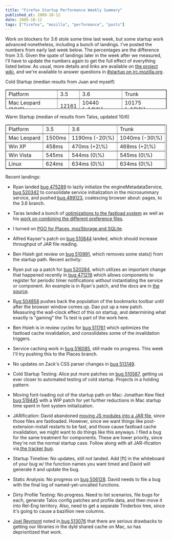 ```yaml
---
title: "Firefox Startup Performance Weekly Summary"
published_at: 2009-10-12
date: 2009-10-12
tags: ["firefox", "mozilla", "performance", "posts"]
---
```

Work on blockers for 3.6 stole some time last week, but some startup work advanced nonetheless, including a bunch of landings. I've posted the numbers from early last week below. The percentages are the difference from 3.5. Given the spate of landings later in the week after we measured,  I'll have to update the numbers again to get the full effect of everything listed below. As usual, more details and links are available on [the project wiki](https://wiki.mozilla.org/Firefox/Projects/Startup_Time_Improvements), and we're available to answer questions in [\#startup on irc.mozilla.org](irc://irc.mozilla.org/\#startup).

Cold Startup (median results from Juan and myself)
<table style="height:60px;" border="1" width="346">
<tbody>
<tr>
<td>Platform</td>
<td>3.5</td>
<td>3.6</td>
<td>Trunk</td>
</tr>
<tr>
<td>Mac Leopard (10/6)</td>
<td>12161</td>
<td>10440 (-14\%)</td>
<td>10175 (-16\%)</td>
</tr>
<tr>
<td>Win XP (10/4)</td>
<td>5610</td>
<td>5640 (0\%)</td>
<td>4050  (-27.8\%)</td>
</tr>
</tbody></table>
Warm Startup (median of results from Talos, updated 10/6)
<table border="1">
<tbody>
<tr>
<td>Platform</td>
<td>3.5</td>
<td>3.6</td>
<td>Trunk</td>
</tr>
<tr>
<td>Mac Leopard</td>
<td>1500ms</td>
<td>1190ms (-20\%)</td>
<td>1040ms (-30\%)</td>
</tr>
<tr>
<td>Win XP</td>
<td>458ms</td>
<td>470ms (+2\%)</td>
<td>468ms (+2\%)</td>
</tr>
<tr>
<td>Win Vista</td>
<td>545ms</td>
<td>544ms (0\%)</td>
<td>545ms (0\%)</td>
</tr>
<tr>
<td>Linux</td>
<td>624ms</td>
<td>634ms (0\%)</td>
<td>634ms (0\%)</td>
</tr>
</tbody></table>
Recent landings:

*   Ryan landed [bug 475289](https://bugzilla.mozilla.org/show_bug.cgi?id=475289 "https://bugzilla.mozilla.org/show_bug.cgi?id=475289") to lazily initialize the  engineMetadataService, [bug 520342](https://bugzilla.mozilla.org/show_bug.cgi?id=520342) to consolidate service initialization in the microsummary service, and pushed [bug 499123](https://bugzilla.mozilla.org/show_bug.cgi?id=499123), <span class="summary_alias_container" style="display:inline;"><span class="short_desc_nonedit_display">coalescing browser about:  pages, to the 3.6 branch.</span></span>
*   <span class="summary_alias_container" style="display:inline;"><span class="short_desc_nonedit_display">Taras landed a bunch</span></span> of [optimizations to the fastload system](https://bugzilla.mozilla.org/show_bug.cgi?id=412796) as well as his [work on   combining the     different preference files](https://bugzilla.mozilla.org/show_bug.cgi?id=507288).
*   I turned on [PGO for   Places, mozStorage and SQLite](https://bugzilla.mozilla.org/show_bug.cgi?id=419893).
*   Alfred  Kayser's patch on [bug     510844](https://bugzilla.mozilla.org/show_bug.cgi?id=510844) landed, which should increase throughput of JAR file reading.
*   Ben Hsieh got review on [bug  510991](https://bugzilla.mozilla.org/show_bug.cgi?id=510991),  which removes some stats() from the startup path.
Recent activity:

*   <span class="summary_alias_container" style="display:inline;"><span class="short_desc_nonedit_display">Ryan put up a patch for [bug ](https://bugzilla.mozilla.org/show_bug.cgi?id=520284)</span></span>[520284](https://bugzilla.mozilla.org/show_bug.cgi?id=520284), which utilizes an important change that happened recently in [bug 471219](https://bugzilla.mozilla.org/show_bug.cgi?id=471219) which allows components to register for periodic timer notifications *without* instantiating the service or component. An example is in Ryan's patch, and the docs are in [the source](http://hg.mozilla.org/mozilla-central/file/52fb6780a698/toolkit/mozapps/update/public/nsIUpdateTimerManager.idl\#l64).
*   B[ug     504858](https://bugzilla.mozilla.org/show_bug.cgi?id=504858) pushes back the population of the bookmarks toolbar until  after   the  browser window comes up. Dao put up a new patch. Measuring the wall-clock effect of this on startup, and determining what exactly is "gaming" the Ts test is part of the work here.
*   Ben Hsieh is in review cycles for [bug 511761](https://bugzilla.mozilla.org/show_bug.cgi?id=511761) which optimizes the fastload cache invalidation, and consolidates some of the invalidation triggers.
*   Service caching work in [bug    516085](https://bugzilla.mozilla.org/show_bug.cgi?id=516085), still made no progress. This week I'll try pushing this  to the  Places branch.
*   No updates on Zack's CSS parser changes in [bug     513149](https://bugzilla.mozilla.org/show_bug.cgi?id=513149).
*   Cold Startup Testing: Alice put more patches on [bug      510587](https://bugzilla.mozilla.org/show_bug.cgi?id=510587), getting us ever closer to automated testing of cold startup.
Projects in a holding pattern:

*   Moving font-loading out of the startup path on Mac: Jonathan Kew filed [bug   519445](https://bugzilla.mozilla.org/show_bug.cgi?id=519445) with a WIP patch for yet further reductions in Mac startup   time spent in font system initialization.
*   JARification: David abandoned [moving JS      modules into a JAR file](https://bugzilla.mozilla.org/show_bug.cgi?id=509755), since those files are fastloaded.     However, since we want things like post-extension-install restarts to be     fast, and those cause fastload cache invalidation, we might want to   do   things like this anyways. I filed a bug for the same treatment for     components. These are lower priority, since they're not the normal     startup case. Follow along with all JAR-ification via[ the     tracker  bug](https://bugzilla.mozilla.org/show_bug.cgi?id=513027).
*   Startup Timeline: No updates, still not landed. Add [ft] in the    whiteboard of your bug w/ the function names you want timed and David    will generate it and update the bug.
*   Static Analysis: No progress on [bug    506128](https://bugzilla.mozilla.org/show_bug.cgi?id=506128).  David needs to file a bug with the final log of    named-yet-uncalled  functions.
*   Dirty Profile Testing: No progress. Need to list scenarios, file    bugs  for each, generate Talos config patches and profile data, and then    move  it into Rel-Eng territory. Also, need to get a separate   Tinderbox  tree,  since it's going to cause a bazillion new columns.
*   [Joel    Reymont](http://wagerlabs.com/) noted in[ bug    513076](https://bugzilla.mozilla.org/show_bug.cgi?id=513076) that there are serious drawbacks to getting our libraries in    the dyld  shared cache on Mac, so has deprioritized that work.